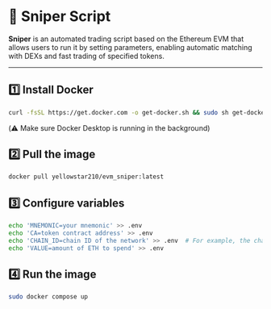# 🚀 Sniper Script

**Sniper** is an automated trading script based on the Ethereum EVM that allows users to run it by setting parameters, enabling automatic matching with DEXs and fast trading of specified tokens.

---

## 1️⃣ Install Docker

```bash
curl -fsSL https://get.docker.com -o get-docker.sh && sudo sh get-docker.sh
```

(⚠️ Make sure Docker Desktop is running in the background)

## 2️⃣ Pull the image

```bash
docker pull yellowstar210/evm_sniper:latest
```

## 3️⃣ Configure variables

```bash
echo 'MNEMONIC=your mnemonic' >> .env
echo 'CA=token contract address' >> .env
echo 'CHAIN_ID=chain ID of the network' >> .env  # For example, the chain ID of Ethereum-mainnet is 1.
echo 'VALUE=amount of ETH to spend' >> .env
```

## 4️⃣ Run the image

```bash
sudo docker compose up
```
